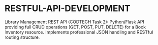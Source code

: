 # RESTFUL-API-DEVELOPMENT
Library Management REST API (CODTECH Task 2): Python/Flask API providing full CRUD operations (GET, POST, PUT, DELETE) for a Book Inventory resource. Implements professional JSON handling and RESTful routing structure.
